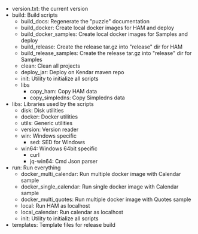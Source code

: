 * version.txt: the current version
* build: Build scripts
    * build_docs: Regenerate the "puzzle" documentation
    * build_docker: Create local docker images for HAM and deploy
    * build_docker_samples: Create local docker images for Samples and deploy
    * build_release: Create the release tar.gz into "release" dir for HAM
    * build_release_samples: Create the release tar.gz into "release" dir for Samples
    * clean: Clean all projects
    * deploy_jar: Deploy on Kendar maven repo
    * init: Utility to initialize all scripts
    * libs
      * copy_ham: Copy HAM data
      * copy_simpledns: Copy Simpledns data
* libs: Libraries used by the scripts
  * disk: Disk utilities
  * docker: Docker utilities
  * utils: Generic utilities
  * version: Version reader
  * win: Windows specific
    * sed: SED for Windows
  * win64: Windows 64bit specific
    * curl
    * jq-win64: Cmd Json parser
* run: Run everything
  * docker_multi_calendar: Run multiple docker image with Calendar sample
  * docker_single_calendar: Run single docker image with Calendar sample
  * docker_multi_quotes: Run multiple docker image with Quotes sample
  * local: Run HAM as localhost
  * local_calendar: Run calendar as localhost
  * init: Utility to initialize all scripts
* templates: Template files for release build
